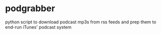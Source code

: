 # podgrabber
python script to download podcast mp3s from rss feeds and prep them to end-run iTunes' podcast system

